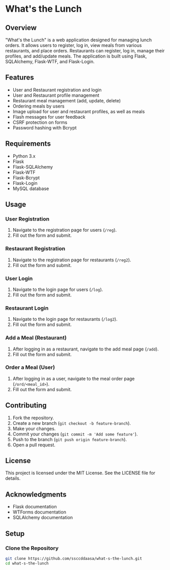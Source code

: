 # What's the Lunch

## Overview
"What's the Lunch" is a web application designed for managing lunch orders. It allows users to register, log in, view meals from various restaurants, and place orders. Restaurants can register, log in, manage their profiles, and add/update meals. The application is built using Flask, SQLAlchemy, Flask-WTF, and Flask-Login.

## Features
- User and Restaurant registration and login
- User and Restaurant profile management
- Restaurant meal management (add, update, delete)
- Ordering meals by users
- Image upload for user and restaurant profiles, as well as meals
- Flash messages for user feedback
- CSRF protection on forms
- Password hashing with Bcrypt

## Requirements
- Python 3.x
- Flask
- Flask-SQLAlchemy
- Flask-WTF
- Flask-Bcrypt
- Flask-Login
- MySQL database


## Usage

### User Registration
1. Navigate to the registration page for users (`/reg`).
2. Fill out the form and submit.

### Restaurant Registration
1. Navigate to the registration page for restaurants (`/reg2`).
2. Fill out the form and submit.

### User Login
1. Navigate to the login page for users (`/log`).
2. Fill out the form and submit.

### Restaurant Login
1. Navigate to the login page for restaurants (`/log2`).
2. Fill out the form and submit.

### Add a Meal (Restaurant)
1. After logging in as a restaurant, navigate to the add meal page (`/add`).
2. Fill out the form and submit.

### Order a Meal (User)
1. After logging in as a user, navigate to the meal order page (`/ord/<meal_id>`).
2. Fill out the form and submit.

## Contributing
1. Fork the repository.
2. Create a new branch (`git checkout -b feature-branch`).
3. Make your changes.
4. Commit your changes (`git commit -m 'Add some feature'`).
5. Push to the branch (`git push origin feature-branch`).
6. Open a pull request.

## License
This project is licensed under the MIT License. See the LICENSE file for details.

## Acknowledgments
- Flask documentation
- WTForms documentation
- SQLAlchemy documentation



## Setup

### Clone the Repository
```bash
git clone https://github.com/ssccddaasa/what-s-the-lunch.git
cd what-s-the-lunch
